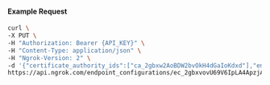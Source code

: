 <!-- Code generated for API Clients. DO NOT EDIT. -->

#### Example Request

```bash
curl \
-X PUT \
-H "Authorization: Bearer {API_KEY}" \
-H "Content-Type: application/json" \
-H "Ngrok-Version: 2" \
-d '{"certificate_authority_ids":["ca_2gbxw2AoBDW2bvOkH4dGaIoKdxd"],"enabled":true}' \
https://api.ngrok.com/endpoint_configurations/ec_2gbxvovU69V6IpLA4ApzjAmSeae/mutual_tls
```
